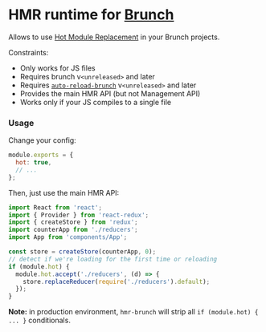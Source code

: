 # HMR runtime for [Brunch](http://brunch.io)

Allows to use [Hot Module Replacement](https://webpack.github.io/docs/hot-module-replacement.html) in your Brunch projects.

Constraints:

* Only works for JS files
* Requires brunch v`<unreleased>` and later
* Requires [`auto-reload-brunch`](https://github.com/brunch/auto-reload-brunch) v`<unreleased>` and later
* Provides the main HMR API (but not Management API)
* Works only if your JS compiles to a single file

### Usage

Change your config:

```javascript
module.exports = {
  hot: true,
  // ...
};
```

Then, just use the main HMR API:

```js
import React from 'react';
import { Provider } from 'react-redux';
import { createStore } from 'redux';
import counterApp from './reducers';
import App from 'components/App';

const store = createStore(counterApp, 0);
// detect if we're loading for the first time or reloading
if (module.hot) {
  module.hot.accept('./reducers', (d) => {
    store.replaceReducer(require('./reducers').default);
  });
}
```

**Note:** in production environment, `hmr-brunch` will strip all `if (module.hot) { ... }` conditionals.
